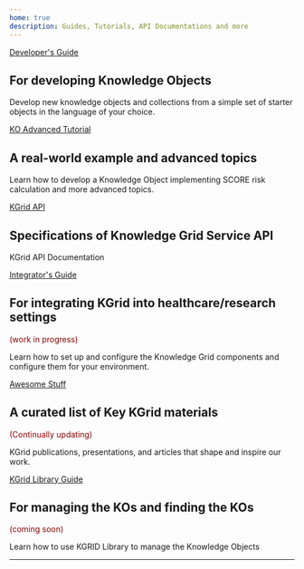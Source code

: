 ```yaml
---
home: true
description: Guides, Tutorials, API Documentations and more
---
```


<div class="features">
  <div class="feature">
    <div class="action hero">
          <a href="developer/" class="nav-link action-button">Developer's Guide</a>
    </div>    
    <h2>For developing Knowledge Objects</h2>
    <p>Develop new knowledge objects and collections from a simple set of starter objects in the language of your choice.</p>
  </div>

  <div class="feature">
  <div class="action hero">
  <a href="tutorial/" class="nav-link action-button">KO Advanced Tutorial</a>
  </div>    
  <h2>A real-world example and advanced topics</h2>
  <p>Learn how to develop a Knowledge Object implementing SCORE risk calculation and more advanced topics.</p>
  </div>
  <div class="feature">
    <div class="action hero">
        <a href="api/" class="nav-link action-button">KGrid API</a>
    </div>    
    <h2>Specifications of Knowledge Grid Service API</h2>
    <p>KGrid API Documentation</p>
  </div>
  <div class="feature">
    <div class="action hero">
        <a href="integrator/" class="nav-link action-button">Integrator's Guide</a>
    </div>    
    <h2>For integrating KGrid into healthcare/research settings</h2>
    <p style="color: darkred;">(work in progress)</p>
    <p>Learn how to set up and configure the Knowledge Grid components and configure them for your environment.</p>
  </div>
  <div class="feature">
  <div class="action hero">
  <a href="awesome/" class="nav-link action-button">Awesome Stuff</a>
  </div>    
  <h2>A curated list of Key KGrid materials</h2>
  <p style="color: darkred;">(Continually updating)</p>
  <p> KGrid publications, presentations, and articles that shape and inspire our work.</p>
  </div>
  <div class="feature">
  <div class="action hero">
  <a href="comingsoon.html" class="nav-link action-button">KGrid Library Guide</a>
  </div>    
  <h2>For managing the KOs and finding the KOs</h2>
  <p style="color: darkred;">(coming soon)</p>
  <p>Learn how to use KGRID Library to manage the Knowledge Objects</p>
  </div>
</div>

----
